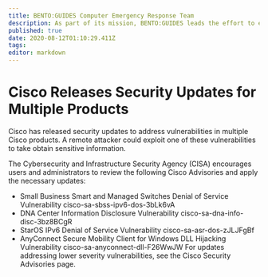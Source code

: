 ```yaml
---
title: BENTO:GUIDES Computer Emergency Response Team
description: As part of its mission, BENTO:GUIDES leads the effort to enhance the security, resiliency, and reliability of our customer cybersecurity and communications infrastructure.
published: true
date: 2020-08-12T01:10:29.411Z
tags: 
editor: markdown
---
```


# Cisco Releases Security Updates for Multiple Products

Cisco has released security updates to address vulnerabilities in multiple Cisco products. A remote attacker could exploit one of these vulnerabilities to take obtain sensitive information.

The Cybersecurity and Infrastructure Security Agency (CISA) encourages users and administrators to review the following Cisco Advisories and apply the necessary updates:

- Small Business Smart and Managed Switches Denial of Service Vulnerability cisco-sa-sbss-ipv6-dos-3bLk6vA
- DNA Center Information Disclosure Vulnerability cisco-sa-dna-info-disc-3bz8BCgR
- StarOS IPv6 Denial of Service Vulnerability cisco-sa-asr-dos-zJLJFgBf
- AnyConnect Secure Mobility Client for Windows DLL Hijacking Vulnerability cisco-sa-anyconnect-dll-F26WwJW
For updates addressing lower severity vulnerabilities, see the Cisco Security Advisories page.